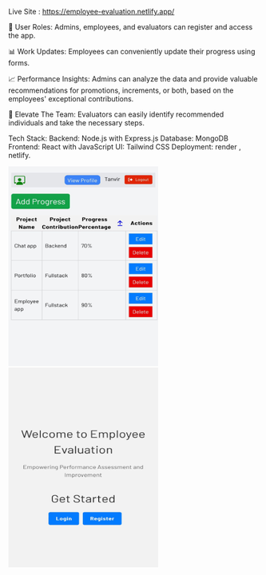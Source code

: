 Live Site : https://employee-evaluation.netlify.app/

👥 User Roles: Admins, employees, and evaluators can register and access the app.

📊 Work Updates: Employees can conveniently update their progress using forms.

📈 Performance Insights: Admins can analyze the data and provide valuable recommendations for promotions, increments, or both, based on the employees' exceptional contributions.

💼 Elevate The Team: Evaluators can easily identify recommended individuals and take the necessary steps.

Tech Stack:
Backend: Node.js with Express.js
Database: MongoDB
Frontend: React with JavaScript
UI: Tailwind CSS
Deployment: render , netlify.

<img src="./frontend/src/assets/employee.jpg" alt="Alt text" width="300" height="400">
<img src="./frontend/src/assets/login.jpg" alt="Alt text" width="300" height="400">
